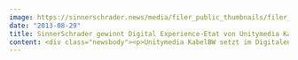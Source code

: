 ```yaml
---
image: https://sinnerschrader.news/media/filer_public_thumbnails/filer_public/40/cb/40cb0c6c-7d9f-42f6-8769-f1f6fab687f7/varfoldersdjk8pxf42x64d8fxslz8jcc8fc0000gnttmpwcgpjy__480x288_q85_crop_subsampling-2_upscale.jpg
date: "2013-08-29"
title: SinnerSchrader gewinnt Digital Experience-Etat von Unitymedia KabelBW
content: <div class="newsbody"><p>Unitymedia KabelBW setzt im Digitalen künftig auf SinnerSchrader. Die Hamburger Agentur betreut für den Kabelnetzbetreiber, der 12,6 Millionen Haushalte in Hessen, Nordrhein-Westfalen und Baden-Württemberg erreicht, in Zukunft die gesamte digitale Experience.</p><p>SinnerSchrader wird gemeinsam mit Unitymedia KabelBW dessen Digitale Plattformstrategie weiterentwickeln sowie eine ganzheitliche, geräteübergreifende User-Experience konzipieren. SinnerSchrader übernimmt anschließend auch die technische Umsetzung.</p><p>Peter Dlugosch, Director Digital Strategy &amp; Experience&#58;<br/>"Als einer der größten Anbieter für Breitbandkabeldienste bringen wir schon heute sehr erfolgreich digitale Inhalte ins Wohnzimmer. Wir freuen uns, dass wir mit SinnerSchrader einen erfahrenen Partner gefunden haben, der uns zukünftig dabei unterstützt, innovative Digital-Lösungen für die Kommunikation mit unseren Kunden zu entwickeln.“</p><p>Lars Finke, Managing Director SinnerSchrader&#58;<br/>"Digital Home - da geht es um Erlebniswelten und ganz neue Nutzungsszenarien. Über den klassischen TV, das Smartphone und das Tablet hinweg eine geräteübergreifende User Experience zu gestalten, ist für uns als Digitalagentur eine spannende Herausforderung. Wir können da die ganze Bandbreite unseres Know-hows einbringen&#58; Strategie, Kreation, technischer Umsetzung bis hin zu Serviceinnovationen.”</p><p><strong>Über Unitymedia KabelBW</strong><br/>Unitymedia KabelBW mit Hauptsitz in Köln ist der führende Kabelnetzbetreiber in Deutschland und eine Tochter von Liberty Global. Unter den Kundenmarken Unitymedia (Nordrhein-Westfalen und Hessen) und Kabel BW (Baden-Württemberg) erreicht das Unternehmen 12,6 Millionen Haushalte mit Breitbandkabeldiensten. Neben dem Angebot analoger Kabel-TV-Dienstleistungen ist Unitymedia KabelBW ein führender Anbieter von integrierten Triple-Play-Diensten, die für das Wachstum in den Bereichen des digitalen Kabelfernsehens, des Breitband-Internets und der Telefonie verantwortlich sind. Zum 31. März 2013 hatte Unitymedia KabelBW 7.1 Mio. Kunden, die 6,7 Mio. TV-Abonnements (inklusive 2,2 Mio. Digital TV-Abos) und 2,3 Mio. Internet- sowie 2,3 Mio. Telefonie-Abos (RGU) bezogen haben. Weitere Informationen zu Unitymedia KabelBW finden Sie unter <a href="http&#58;//www.umkbw.de">www.umkbw.de</a>.</p><p><strong>Über SinnerSchrader </strong><br/>SinnerSchrader gehört zu den führenden Digitalagenturen Europas. Mit Fokus auf E-Commerce, Strategie und Kommunikation bietet SinnerSchrader die gesamte Bandbreite digitaler Agenturleistungen&#58; Konzeption, Gestaltung und Entwicklung von Web-Plattformen, Mobile Apps, Service Design, Kampagnen, Media, Analytics und Audience Management. SinnerSchrader steht für technologische Exzellenz. 450 Mitarbeiter – davon allein rund 200 Entwickler – realisieren Marketinglösungen für Marken wie Allianz, comdirect bank, Holy Fashion Group, REWE, simyo, ŠKODA, Tchibo und TUI. SinnerSchrader wurde 1996 gegründet, ist seit 1999 börsennotiert und hat Büros in Hamburg, Berlin, Frankfurt am Main, München, Prag und Hannover. Weitere Informationen unter <a href="http&#58;//sinnerschrader.com">www.sinnerschrader.com</a>.</p><p><a class="news-backlink" href="/de/"><svg class="svg-ico svg-ico--arrow-left"><use xlink&#58;href="#arrow-down"></use></svg>Zurück zur Presse Übersicht</a></p></div>
---
```

